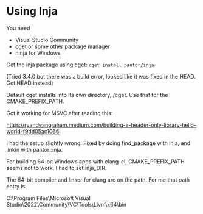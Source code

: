 # Using Inja

You need
- Visual Studio Community
- cget or some other package manager
- ninja for Windows

Get the inja package using cget: `cget install pantor/inja`

(Tried 3.4.0 but there was a build error, looked like it was fixed in the HEAD. Got HEAD instead)

Default cget installs into its own directory, <userdir>/cget. Use that for
the CMAKE_PREFIX_PATH.

Got it working for MSVC after reading this:

https://ryandeangraham.medium.com/building-a-header-only-library-hello-world-f9dd05ac1066

I had the setup slightly wrong. Fixed by doing find_package with inja, and linkin with pantor::inja.

For building 64-bit Windows apps with clang-cl, CMAKE_PREFIX_PATH seems not to work.
I had to set inja_DIR.

The 64-bit compiler and linker for clang are on the path.
For me that path entry is

C:\Program Files\Microsoft Visual Studio\2022\Community\VC\Tools\Llvm\x64\bin

